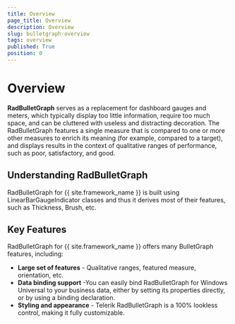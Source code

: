 ```yaml
---
title: Overview
page_title: Overview
description: Overview
slug: bulletgraph-overview
tags: overview
published: True
position: 0
---
```


# Overview

**RadBulletGraph** serves as a replacement for dashboard gauges and meters, which typically display too little information, require too much space, and can be cluttered with useless and distracting decoration. The RadBulletGraph features a single measure that is compared to one or more other measures to enrich its meaning (for example, compared to a target), and displays results in the context of qualitative ranges of performance, such as poor, satisfactory, and good.

## Understanding RadBulletGraph

RadBulletGraph for {{ site.framework_name }} is built using LinearBarGaugeIndicator classes and thus it derives most of their features, such as Thickness, Brush, etc.

## Key Features

RadBulletGraph for {{ site.framework_name }} offers many BulletGraph features, including:

* **Large set of features** - Qualitative ranges, featured measure, orientation, etc.
* **Data binding support** -You can easily bind RadBulletGraph for Windows Universal to your business data, either by setting its properties directly, or by using a binding declaration.
* **Styling and appearance** - Telerik RadBulletGraph is a 100% lookless control, making it fully customizable.